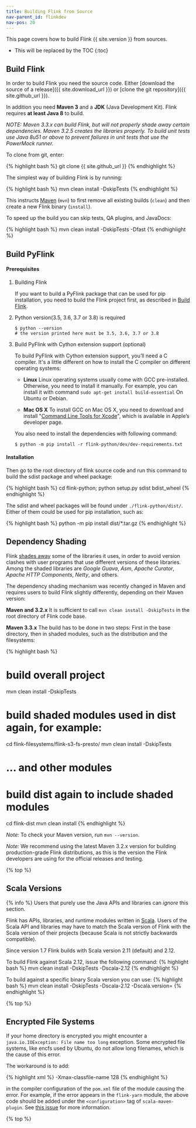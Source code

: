 ```yaml
---
title: Building Flink from Source
nav-parent_id: flinkdev
nav-pos: 20
---
```

<!--
Licensed to the Apache Software Foundation (ASF) under one
or more contributor license agreements.  See the NOTICE file
distributed with this work for additional information
regarding copyright ownership.  The ASF licenses this file
to you under the Apache License, Version 2.0 (the
"License"); you may not use this file except in compliance
with the License.  You may obtain a copy of the License at

  http://www.apache.org/licenses/LICENSE-2.0

Unless required by applicable law or agreed to in writing,
software distributed under the License is distributed on an
"AS IS" BASIS, WITHOUT WARRANTIES OR CONDITIONS OF ANY
KIND, either express or implied.  See the License for the
specific language governing permissions and limitations
under the License.
-->

This page covers how to build Flink {{ site.version }} from sources.

* This will be replaced by the TOC
{:toc}

## Build Flink

In order to build Flink you need the source code. Either [download the source of a release]({{ site.download_url }}) or [clone the git repository]({{ site.github_url }}).

In addition you need **Maven 3** and a **JDK** (Java Development Kit). Flink requires **at least Java 8** to build.

*NOTE: Maven 3.3.x can build Flink, but will not properly shade away certain dependencies. Maven 3.2.5 creates the libraries properly.
To build unit tests use Java 8u51 or above to prevent failures in unit tests that use the PowerMock runner.*

To clone from git, enter:

{% highlight bash %}
git clone {{ site.github_url }}
{% endhighlight %}

The simplest way of building Flink is by running:

{% highlight bash %}
mvn clean install -DskipTests
{% endhighlight %}

This instructs [Maven](http://maven.apache.org) (`mvn`) to first remove all existing builds (`clean`) and then create a new Flink binary (`install`).

To speed up the build you can skip tests, QA plugins, and JavaDocs:

{% highlight bash %}
mvn clean install -DskipTests -Dfast
{% endhighlight %}

## Build PyFlink

#### Prerequisites

1. Building Flink

    If you want to build a PyFlink package that can be used for pip installation, you need to build the Flink project first, as described in [Build Flink](#build-flink).

2. Python version(3.5, 3.6, 3.7 or 3.8) is required

    ```shell
    $ python --version
    # the version printed here must be 3.5, 3.6, 3.7 or 3.8
    ```

3. Build PyFlink with Cython extension support (optional)

    To build PyFlink with Cython extension support, you’ll need a C compiler. It's a little different on how to install the C compiler on different operating systems:

    * **Linux** Linux operating systems usually come with GCC pre-installed. Otherwise, you need to install it manually. For example, you can install it with command `sudo apt-get install build-essential` On Ubuntu or Debian.

    * **Mac OS X** To install GCC on Mac OS X, you need to download and install "[Command Line Tools for Xcode](https://developer.apple.com/downloads/index.action)", which is available in Apple’s developer page.

    You also need to install the dependencies with following command:

    ```shell
    $ python -m pip install -r flink-python/dev/dev-requirements.txt
    ```

#### Installation

Then go to the root directory of flink source code and run this command to build the sdist package and wheel package:

{% highlight bash %}
cd flink-python; python setup.py sdist bdist_wheel
{% endhighlight %}

The sdist and wheel packages will be found under `./flink-python/dist/`. Either of them could be used for pip installation, such as:

{% highlight bash %}
python -m pip install dist/*.tar.gz
{% endhighlight %}

## Dependency Shading

Flink [shades away](https://maven.apache.org/plugins/maven-shade-plugin/) some of the libraries it uses, in order to avoid version clashes with user programs that use different versions of these libraries. Among the shaded libraries are *Google Guava*, *Asm*, *Apache Curator*, *Apache HTTP Components*, *Netty*, and others.

The dependency shading mechanism was recently changed in Maven and requires users to build Flink slightly differently, depending on their Maven version:

**Maven and 3.2.x**
It is sufficient to call `mvn clean install -DskipTests` in the root directory of Flink code base.

**Maven 3.3.x**
The build has to be done in two steps: First in the base directory, then in shaded modules, such as the distribution and the filesystems:

{% highlight bash %}
# build overall project
mvn clean install -DskipTests

# build shaded modules used in dist again, for example:
cd flink-filesystems/flink-s3-fs-presto/
mvn clean install -DskipTests
# ... and other modules

# build dist again to include shaded modules
cd flink-dist
mvn clean install
{% endhighlight %}

*Note:* To check your Maven version, run `mvn --version`.

*Note:* We recommend using the latest Maven 3.2.x version for building production-grade Flink distributions, as this is the version the Flink developers are using for the official releases and testing.

{% top %}


## Scala Versions

{% info %} Users that purely use the Java APIs and libraries can *ignore* this section.

Flink has APIs, libraries, and runtime modules written in [Scala](http://scala-lang.org). Users of the Scala API and libraries may have to match the Scala version of Flink with the Scala version of their projects (because Scala is not strictly backwards compatible).

Since version 1.7 Flink builds with Scala version 2.11 (default) and 2.12.

To build Flink against Scala 2.12, issue the following command:
{% highlight bash %}
mvn clean install -DskipTests -Dscala-2.12
{% endhighlight %}

To build against a specific binary Scala version you can use:
{% highlight bash %}
mvn clean install -DskipTests -Dscala-2.12 -Dscala.version=<scala version>
{% endhighlight %}


{% top %}

## Encrypted File Systems

If your home directory is encrypted you might encounter a `java.io.IOException: File name too long` exception. Some encrypted file systems, like encfs used by Ubuntu, do not allow long filenames, which is the cause of this error.

The workaround is to add:

{% highlight xml %}
<args>
    <arg>-Xmax-classfile-name</arg>
    <arg>128</arg>
</args>
{% endhighlight %}

in the compiler configuration of the `pom.xml` file of the module causing the error. For example, if the error appears in the `flink-yarn` module, the above code should be added under the `<configuration>` tag of `scala-maven-plugin`. See [this issue](https://issues.apache.org/jira/browse/FLINK-2003) for more information.

{% top %}

